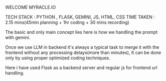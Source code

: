 WELCOME MYRACLE.IO

TECH STACK : PYTHON , FLASK, GEMINI, JS, HTML, CSS
TIME TAKEN : 2.15 mins(45min planning + 1hr coding + 30 mins recording)

The basic and only main concept lies here is how we handling the prompt with gemini.

Once we use LLM in backend it's always a typical task to merge it with the frontend without any processing delays(more than minutes), It can be done only by using proper optimized coding techniques.

Here i have used Flask as a backend server and regular js for frontend url handling.  
